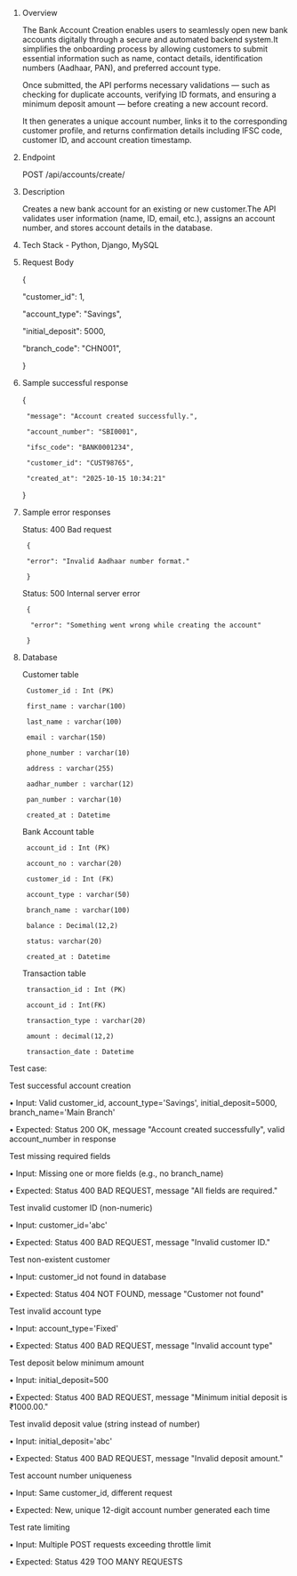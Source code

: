 1. Overview
   
   The Bank Account Creation enables users to seamlessly open new bank accounts digitally through a secure and automated backend system.It simplifies the onboarding process by allowing customers to submit essential information such as name, contact details, identification numbers (Aadhaar, PAN), and preferred account type.

   Once submitted, the API performs necessary validations — such as checking for duplicate accounts, verifying ID formats, and ensuring a minimum deposit amount — before creating a new account record.

   It then generates a unique account number, links it to the corresponding customer profile, and returns confirmation details including IFSC code, customer ID, and account creation timestamp.

2. Endpoint
   
    POST /api/accounts/create/
   
3. Description
   
	Creates a new bank account for an existing or new customer.The API validates user information (name, ID, email, etc.), assigns an account number, and stores account details in the database.

4. Tech Stack - Python, Django, MySQL

5. Request Body

     {
      
      "customer_id": 1,
      
      "account_type": "Savings",
      
      "initial_deposit": 5000,
      
      "branch_code": "CHN001",
   
    }

7. Sample successful response

      {
      
        "message": "Account created successfully.",
        
        "account_number": "SBI0001",
        
        "ifsc_code": "BANK0001234",
        
        "customer_id": "CUST98765",
        
        "created_at": "2025-10-15 10:34:21"
        
      }


8. Sample error responses

    Status: 400 Bad request 

        {
        
        "error": "Invalid Aadhaar number format."
        
        }

    Status: 500 Internal server error

        {
        
         "error": "Something went wrong while creating the account"
         
        }

9. Database
    
    Customer table
	
        Customer_id	: Int (PK)
        
        first_name : varchar(100)
        
        last_name : varchar(100)
        
        email : varchar(150)
        
        phone_number : varchar(10)

   		address : varchar(255)
        
        aadhar_number : varchar(12)
        
        pan_number : varchar(10)
        
        created_at : Datetime


    Bank Account table

        account_id : Int (PK)
        
        account_no : varchar(20)
        
        customer_id : Int (FK)
        
        account_type : varchar(50)
        
        branch_name : varchar(100)
        
        balance : Decimal(12,2)
        
        status: varchar(20)
        
        created_at : Datetime

    Transaction table

        transaction_id : Int (PK)
        
        account_id : Int(FK)
        
        transaction_type : varchar(20)
        
        amount : decimal(12,2)
        
        transaction_date : Datetime
   
Test case:

Test successful account creation

•	Input: Valid customer_id, account_type='Savings', initial_deposit=5000, branch_name='Main Branch'

•	Expected: Status 200 OK, message "Account created successfully", valid account_number in response

Test missing required fields

•	Input: Missing one or more fields (e.g., no branch_name)

•	Expected: Status 400 BAD REQUEST, message "All fields are required."

Test invalid customer ID (non-numeric)

•	Input: customer_id='abc'

•	Expected: Status 400 BAD REQUEST, message "Invalid customer ID."

Test non-existent customer

•	Input: customer_id not found in database

•	Expected: Status 404 NOT FOUND, message "Customer not found"

Test invalid account type

•	Input: account_type='Fixed'

•	Expected: Status 400 BAD REQUEST, message "Invalid account type"

Test deposit below minimum amount

•	Input: initial_deposit=500

•	Expected: Status 400 BAD REQUEST, message "Minimum initial deposit is ₹1000.00."

Test invalid deposit value (string instead of number)

•	Input: initial_deposit='abc'

•	Expected: Status 400 BAD REQUEST, message "Invalid deposit amount."

Test account number uniqueness

•	Input: Same customer_id, different request

•	Expected: New, unique 12-digit account number generated each time

Test rate limiting

•	Input: Multiple POST requests exceeding throttle limit

•	Expected: Status 429 TOO MANY REQUESTS







			
			





